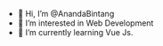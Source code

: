 - 👋 Hi, I’m @AnandaBintang
- 👀 I’m interested in Web Development
- 🌱 I’m currently learning Vue Js.
<!---
- 💞️ I’m looking to collaborate on ...
- 📫 How to reach me ...
--->

<!---
AnandaBintang/AnandaBintang is a ✨ special ✨ repository because its `README.md` (this file) appears on your GitHub profile.
You can click the Preview link to take a look at your changes.
--->
